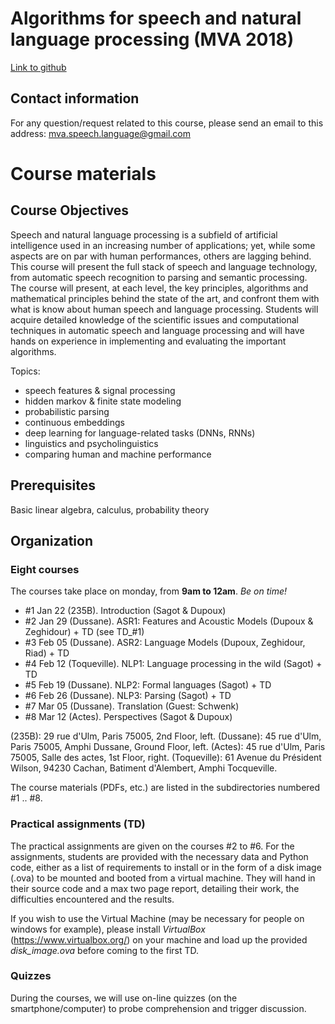 # Algorithms for speech and natural language processing (MVA 2018)

[Link to github](https://github.com/edupoux/MVA_2018_SL)

## Contact information
For any question/request related to this course, please send an email to this address: mva.speech.language@gmail.com

# Course materials

## Course Objectives

Speech and natural language processing is a subfield of artificial intelligence used in an increasing number of applications; yet, while some aspects are on par with human performances, others are lagging behind. This course will present the full stack of speech and language technology, from automatic speech recognition to parsing and semantic processing. The course will present, at each level, the key principles, algorithms and mathematical principles behind the state of the art, and confront them with what is know about human speech and language processing. Students will acquire detailed knowledge of the scientific issues and computational techniques in automatic speech and language processing and will have hands on experience in implementing and evaluating the important algorithms.

Topics:
- speech features & signal processing
- hidden markov & finite state modeling
- probabilistic parsing
- continuous embeddings
- deep learning for language-related tasks (DNNs, RNNs)
- linguistics and psycholinguistics
- comparing human and machine performance

## Prerequisites
Basic linear algebra, calculus, probability theory

## Organization

### Eight courses
The courses take place on monday, from **9am to 12am**. _Be on time!_

- #1 Jan 22 (235B).     Introduction (Sagot & Dupoux)
- #2 Jan 29 (Dussane).  ASR1: Features and Acoustic Models (Dupoux & Zeghidour) + TD (see TD_#1)
- #3 Feb 05 (Dussane).  ASR2: Language Models (Dupoux, Zeghidour, Riad) + TD
- #4 Feb 12 (Toqueville).  NLP1: Language processing in the wild (Sagot) + TD
- #5 Feb 19 (Dussane).  NLP2: Formal languages (Sagot) + TD
- #6 Feb 26 (Dussane).  NLP3: Parsing (Sagot) + TD
- #7 Mar 05 (Dussane).  Translation (Guest: Schwenk)
- #8 Mar 12 (Actes).    Perspectives (Sagot & Dupoux)

(235B): 29 rue d'Ulm, Paris 75005, 2nd Floor, left.
(Dussane): 45 rue d'Ulm, Paris 75005, Amphi Dussane, Ground Floor, left.
(Actes): 45 rue d'Ulm, Paris 75005, Salle des actes, 1st Floor, right.
(Toqueville): 61 Avenue du Président Wilson, 94230 Cachan, Batiment d'Alembert, Amphi Tocqueville.

The course materials (PDFs, etc.) are listed in the subdirectories numbered #1 .. #8.

### Practical assignments (TD)
The practical assignments are given on the courses #2 to #6. For the assignments, students are provided with the necessary data and Python code, either as a list of requirements to install or in the form of a disk image (.ova) to be mounted and booted from a virtual machine. They will hand in their source code and a max two page report, detailing their work, the difficulties encountered and the results.

If you wish to use the Virtual Machine (may be necessary for people on windows for example), please install *VirtualBox* (https://www.virtualbox.org/) on your machine and load up the provided *disk_image.ova* before coming to the first TD.

### Quizzes

During the courses, we will use on-line quizzes (on the smartphone/computer) to probe comprehension and trigger discussion.
